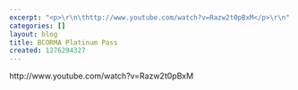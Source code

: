 ```yaml
---
excerpt: "<p>\r\n\thttp://www.youtube.com/watch?v=Razw2t0pBxM</p>\r\n"
categories: []
layout: blog
title: BCORMA Platinum Pass
created: 1276294327
---
```

<p>
	http://www.youtube.com/watch?v=Razw2t0pBxM</p>
